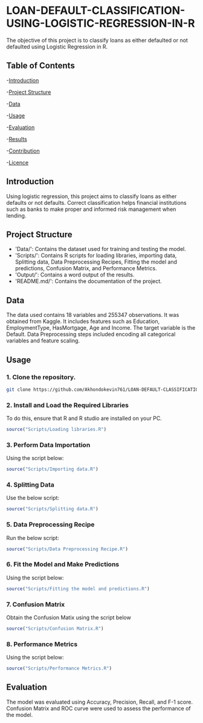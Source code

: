 # LOAN-DEFAULT-CLASSIFICATION-USING-LOGISTIC-REGRESSION-IN-R
The objective of this project is to classify loans as either defaulted or not defaulted using Logistic Regression in R.

## Table of Contents

-[Introduction](#Introduction)

-[Project Structure](#Project-Structure)

-[Data](#Data)

-[Usage](#Usage)

-[Evaluation](#Evaluation)

-[Results](#Results)

-[Contribution](#Contribution)

-[Licence](#Licene)

## Introduction

Using logistic regression, this project aims to classify loans as either defaults or not defaults. Correct classification helps financial institutions such as banks to make proper and informed risk management when lending.

## Project Structure

- 'Data/': Contains the dataset used for training and testing the model.
- 'Scripts/': Contains R scripts for loading libraries, importing data, Splitting data, Data Preprocessing Recipes, Fitting the model and predictions, Confusion Matrix, and Performance Metrics.
- 'Output/': Contains a word output of the results.
- 'README.md/': Contains the documentation of the project.

## Data

The data used contains 18 variables and 255347 observations. It was obtained from Kaggle. It includes features such as Education, EmploymentType, HasMortgage, Age and Income. The target variable is the Default. Data Preprocessing steps included encoding all categorical variables and feature scaling.

## Usage

### 1. Clone the repository.

```bash
git clone https://github.com/Akhondokevin761/LOAN-DEFAULT-CLASSIFICATION-USING-LOGISTIC-REGRESSION-IN-R.git
```

### 2. Install and Load the Required Libraries

To do this, ensure that R and R studio are installed on your PC.

```R
source("Scripts/Loading libraries.R")
```

### 3. Perform Data Importation

Using the script below:
```R
source("Scripts/Importing data.R")
```

### 4. Splitting Data

Use the below script:

```R
source("Scripts/Splitting data.R")
```

### 5. Data Preprocessing Recipe

Run the below script:

```R
source("Scripts/Data Preprocessing Recipe.R")
```

### 6. Fit the Model and Make Predictions

Using the script below:

```R
source("Scripts/Fitting the model and predictions.R")
```

### 7. Confusion Matrix

Obtain the Confusion Matix using the script below

```R
source("Scripts/Confusion Matrix.R")
```

### 8. Performance Metrics

Using the script below:

```R
source("Scripts/Performance Metrics.R")
```

## Evaluation

The model was evaluated using Accuracy, Precision, Recall, and F-1 score. Confusion Matrix and ROC curve were used to assess the performance of the model.



